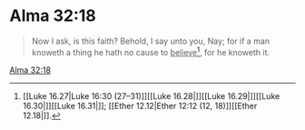 # Alma 32:18

> Now I ask, is this faith? Behold, I say unto you, Nay; for if a man knoweth a thing he hath no cause to <u>believe</u>[^a], for he knoweth it.

[Alma 32:18](https://www.churchofjesuschrist.org/study/scriptures/bofm/alma/32?lang=eng&id=p18#p18)


[^a]: [[Luke 16.27|Luke 16:30 (27–31)]][[Luke 16.28|]][[Luke 16.29|]][[Luke 16.30|]][[Luke 16.31|]]; [[Ether 12.12|Ether 12:12 (12, 18)]][[Ether 12.18|]].  
